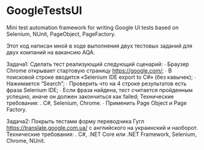 # GoogleTestsUI
Mini test automation framework for writing Google UI tests based on Selenium, NUnit, PageObject, PageFactory. 

Этот код написан мной в ходе выполнения двух тестовых заданий для двух компаний на вакансию AQA.

Задача1: Сделать тест реализующий следующий сценарий:
∙        Браузер Chrome открывает стартовую страницу https://google.com/;
∙        В поисковой строке вводится «Selenium IDE export to C#» (без кавычек);
∙        Нажимается “Search”;
∙        Проверить что на 4 строке результатов есть фраза Selenium IDE;
∙        Если фраза найдена, тест считается пройденным успешно, иначе он должен закончиться как failed;
Технические требования:
. C#, Selenium, Chrome.
∙ Применить Page Object и Page Factory.

Задача2: Покрыть тестами форму переводчика Гугл https://translate.google.com.ua/ с английского на украинский и наоборот.
Технические требования: 
. C#, .NET Core или .NET Framework, Selenium, Chrome, NUnit.
